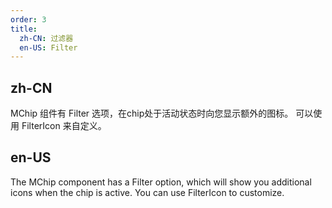 ```yaml
---
order: 3
title:
  zh-CN: 过滤器
  en-US: Filter
---
```


## zh-CN

MChip 组件有 Filter 选项，在chip处于活动状态时向您显示额外的图标。 可以使用 FilterIcon 来自定义。

## en-US

The MChip component has a Filter option, which will show you additional icons when the chip is active. You can use FilterIcon to customize.
